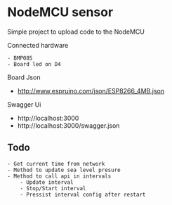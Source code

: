 # NodeMCU sensor

Simple project to upload code to the NodeMCU

Connected hardware

    - BMP085
    - Board led on D4

Board Json

- http://www.espruino.com/json/ESP8266_4MB.json

Swagger Ui

- http://localhost:3000
- http://localhost:3000/swagger.json

## Todo
    - Get current time from network
    - Method to update sea level presure
    - Method to call api in intervals
        - Update interval
        - Stop/Start interval
        - Pressist interval config after restart